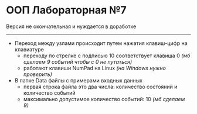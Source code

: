 # ООП Лабораторная №7
Версия не окончательная и нуждается в доработке
____
* Переход между узлами происходит путем нажатия клавиш-цифр на клавиатуре
    * переходу по стрелке с подписью 10 соответствует клавиша 0 *(мб сделаем 9 событий чтобы с 0 не путаться)*
    * работают клавиши NumPad на Linux *(на Windows нужно проверить)*
* В папке Data файлы с примерами входных данных
    * первая строка файла это два числа: количество состояний и количество событий
    * максимально допустимое количество событий: 10 *(мб сделаем 9)*
